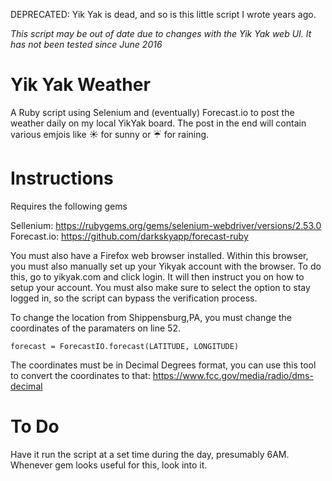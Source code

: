 DEPRECATED: Yik Yak is dead, and so is this little script I wrote years ago.

<i>This script may be out of date due to changes with the Yik Yak web UI. It has not been tested since June 2016</i>

# Yik Yak Weather

A Ruby script using Selenium and (eventually) Forecast.io to post the weather daily on my local YikYak board. The post in the end will contain various emjois like :sunny: for sunny or :umbrella: for raining. 

# Instructions

Requires the following gems

Sellenium: https://rubygems.org/gems/selenium-webdriver/versions/2.53.0
Forecast.io: https://github.com/darkskyapp/forecast-ruby

You must also have a Firefox web browser installed. Within this browser, you must also manually set up your Yikyak account with the browser. To do this, go to yikyak.com and click login. It will then instruct you on how to setup your account. You must also make sure to select the option to stay logged in, so the script can bypass the verification process.

To change the location from Shippensburg,PA, you must change the coordinates of the paramaters on line 52.

	forecast = ForecastIO.forecast(LATITUDE, LONGITUDE)
	
The coordinates must be in Decimal Degrees format, you can use this tool to convert the coordinates to that: https://www.fcc.gov/media/radio/dms-decimal

# To Do
Have it run the script at a set time during the day, presumably 6AM. Whenever gem looks useful for this, look into it.
